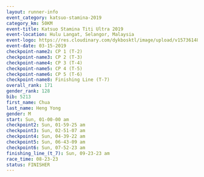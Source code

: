 ```yaml
---
layout: runner-info 
event_category: katsuo-stamina-2019 
category_km: 50KM 
event-title: Katsuo Stamina Titi Ultra 2019 
event-location: Hulu Langat, Selangor, Malaysia 
event-logo: https://res.cloudinary.com/dykbosktl/image/upload/v1573614825/Logo/Logo_p7ft6n.png
event-date: 03-15-2019 
checkpoint-name2: CP 1 (T-2) 
checkpoint-name3: CP 2 (T-3) 
checkpoint-name4: CP 3 (T-4) 
checkpoint-name5: CP 4 (T-5) 
checkpoint-name6: CP 5 (T-6) 
checkpoint-name8: Finishing Line (T-7) 
overall_rank: 171
gender_rank: 128
bib: 5213
first_name: Chua
last_name: Heng Yong
gender: M
start: Sun, 01-00-00 am
checkpoint2: Sun, 01-59-25 am
checkpoint3: Sun, 02-51-07 am
checkpoint4: Sun, 04-39-22 am
checkpoint5: Sun, 06-43-09 am
checkpoint6: Sun, 07-52-23 am
finishing_line_(t_7): Sun, 09-23-23 am
race_time: 08-23-23
status: FINISHER
---
```

